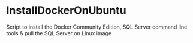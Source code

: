# InstallDockerOnUbuntu
Script to install the Docker Community Edition, SQL Server command line tools &amp; pull the SQL Server on Linux image
